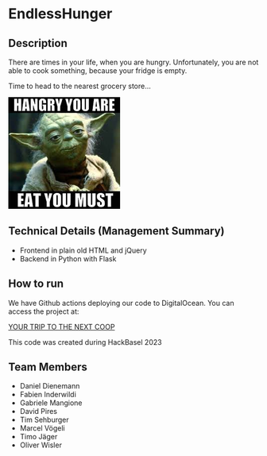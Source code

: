 # EndlessHunger

## Description
There are times in your life, when you are hungry.
Unfortunately, you are not able to cook something, because your fridge is empty.

Time to head to the nearest grocery store...

![Hungry](./hangry.jpeg)


## Technical Details (Management Summary)
- Frontend in plain old HTML and jQuery
- Backend in Python with Flask

## How to run
We have Github actions deploying our code to DigitalOcean.
You can access the project at:

[YOUR TRIP TO THE NEXT COOP](https://basel.do.oliverwisler.ch)

This code was created during HackBasel 2023

## Team Members
- Daniel Dienemann
- Fabien Inderwildi
- Gabriele Mangione
- David Pires
- Tim Sehburger
- Marcel Vögeli
- Timo Jäger
- Oliver Wisler
